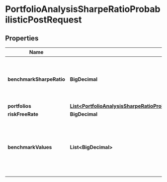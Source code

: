 

# PortfolioAnalysisSharpeRatioProbabilisticPostRequest


## Properties

| Name | Type | Description | Notes |
|------------ | ------------- | ------------- | -------------|
|**benchmarkSharpeRatio** | **BigDecimal** | The Sharpe ratio of the benchmark, in the same sampling frequency as the sampling frequency of the portfolio values |  |
|**portfolios** | [**List&lt;PortfolioAnalysisSharpeRatioProbabilisticPostRequestOneOf1PortfoliosInner&gt;**](PortfolioAnalysisSharpeRatioProbabilisticPostRequestOneOf1PortfoliosInner.md) |  |  |
|**riskFreeRate** | **BigDecimal** | The risk free rate |  |
|**benchmarkValues** | **List&lt;BigDecimal&gt;** | benchmarkValues[t] is the value of the benchmark at the time t; the benchmarkValues array must have the same length as all the portfolioValues arrays |  |



